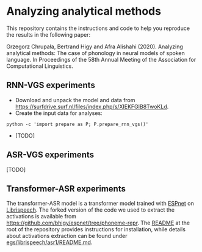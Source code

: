 # Analyzing analytical methods

This repository contains the instructions and code to help you reproduce the results in the following paper:

Grzegorz Chrupała, Bertrand Higy and Afra Alishahi (2020). Analyzing analytical methods: The case of phonology in neural models of spoken language. In Proceedings of the 58th Annual Meeting of the Association for Computational Linguistics.

## RNN-VGS experiments
- Download and unpack the  model and data from https://surfdrive.surf.nl/files/index.php/s/XIEKFGIB8TwoKLd.
- Create the input data for analyses:
```
python -c 'import prepare as P; P.prepare_rnn_vgs()'
```
- [TODO]


## ASR-VGS experiments
[TODO]

## Transformer-ASR experiments

The transformer-ASR model is a transformer model trained with
[ESPnet](https://github.com/espnet/espnet) on
[Librispeech](http://www.openslr.org/12/). The forked version of the code we
used to extract the activations is available from https://github.com/bhigy/espnet/tree/phoneme-repr. The
[README](https://github.com/bhigy/espnet/blob/phoneme-repr/README.md) at the
root of the repository provides instructions for installation, while details about
activations extraction can be found under
[egs/librispeech/asr1/README.md](https://github.com/bhigy/espnet/blob/phoneme-repr/egs/librispeech/asr1/README.md).
